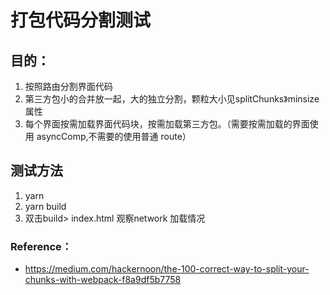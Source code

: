 # 打包代码分割测试

## 目的：
1. 按照路由分割界面代码
2. 第三方包小的合并放一起，大的独立分割，颗粒大小见splitChunks》minsize 属性
2. 每个界面按需加载界面代码块，按需加载第三方包。（需要按需加载的界面使用 asyncComp,不需要的使用普通 route）


## 测试方法
1. yarn 
2. yarn build
3. 双击build> index.html 观察network 加载情况


### Reference：
- https://medium.com/hackernoon/the-100-correct-way-to-split-your-chunks-with-webpack-f8a9df5b7758